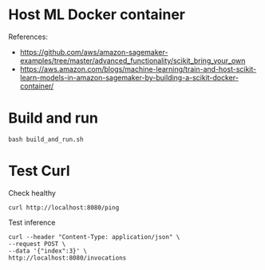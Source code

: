 # Host ML Docker container
References:
* https://github.com/aws/amazon-sagemaker-examples/tree/master/advanced_functionality/scikit_bring_your_own
* https://aws.amazon.com/blogs/machine-learning/train-and-host-scikit-learn-models-in-amazon-sagemaker-by-building-a-scikit-docker-container/

# Build and run
```
bash build_and_run.sh
```

# Test Curl

Check healthy
```
curl http://localhost:8080/ping
```

Test inference
```
curl --header "Content-Type: application/json" \
--request POST \
--data '{"index":3}' \
http://localhost:8080/invocations
```